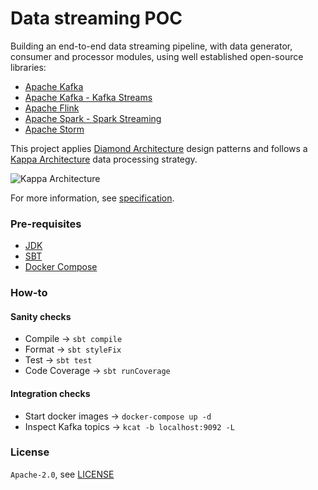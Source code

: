 # Data streaming POC

Building an end-to-end data streaming pipeline, with data generator, consumer and processor modules, using well established open-source libraries:
* [Apache Kafka](https://kafka.apache.org/)
* [Apache Kafka - Kafka Streams](https://kafka.apache.org/documentation/streams/)
* [Apache Flink](https://flink.apache.org/)
* [Apache Spark - Spark Streaming](https://spark.apache.org/docs/latest/streaming-programming-guide.html)
* [Apache Storm](https://storm.apache.org/)

This project applies [Diamond Architecture](https://en.wikipedia.org/wiki/Hexagonal_architecture_(software)) design patterns and follows a [Kappa Architecture](https://www.newsletter.swirlai.com/p/sai-13-lambda-vs-kappa-architecture) data processing strategy.

![Kappa Architecture](https://substack-post-media.s3.amazonaws.com/public/images/d544524c-15ec-4bb1-b2ce-d28f390f0dd7_4793x5911.png)

For more information, see [specification](https://docs.google.com/document/d/1f6vxfJrBA8dylbEGMHsJIcjHEztaYu5BHjoTB-XHvw8).

### Pre-requisites

* [JDK](https://openjdk.org/projects/jdk/20/)
* [SBT](https://www.scala-sbt.org/download.html)
* [Docker Compose](https://docs.docker.com/compose/install/linux/)

### How-to

#### Sanity checks

* Compile -> `sbt compile`
* Format -> `sbt styleFix`
* Test -> `sbt test`
* Code Coverage -> `sbt runCoverage`

#### Integration checks

* Start docker images -> `docker-compose up -d`
* Inspect Kafka topics -> `kcat -b localhost:9092 -L`

### License

`Apache-2.0`, see [LICENSE](LICENSE.md)
